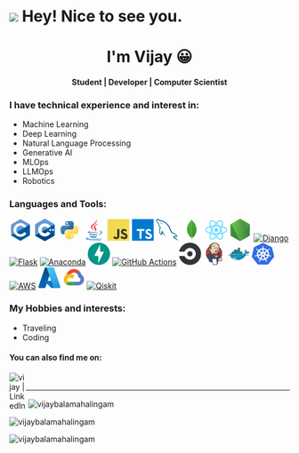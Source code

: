 <h1><img src="https://emojis.slackmojis.com/emojis/images/1531849430/4246/blob-sunglasses.gif?1531849430" width="30"/> Hey! Nice to see you.</h1>
<h1 align="center">I'm Vijay 😀</h1>
<h4 align="center">Student | Developer | Computer Scientist 



### I have technical experience and interest in:
* Machine Learning
* Deep Learning
* Natural Language Processing
* Generative AI
* MLOps
* LLMOps 
* Robotics



<h3 align="left">Languages and Tools:</h3>
<p align="left">
  <a href="https://www.iso.org/standard/74528.html"><img src="https://raw.githubusercontent.com/devicons/devicon/master/icons/c/c-original.svg" alt="C" width="40" height="40"/></a>
  <a href="https://isocpp.org/"><img src="https://raw.githubusercontent.com/devicons/devicon/master/icons/cplusplus/cplusplus-original.svg" alt="C++" width="40" height="40"/></a>
  <a href="https://www.python.org/"><img src="https://raw.githubusercontent.com/devicons/devicon/master/icons/python/python-original.svg" alt="Python" width="40" height="40"/></a>
  <a href="https://www.oracle.com/java/"><img src="https://raw.githubusercontent.com/devicons/devicon/master/icons/java/java-original.svg" alt="Java" width="40" height="40"/></a>
  <a href="https://developer.mozilla.org/en-US/docs/Web/JavaScript"><img src="https://raw.githubusercontent.com/devicons/devicon/master/icons/javascript/javascript-original.svg" alt="JavaScript" width="40" height="40"/></a>
  <a href="https://www.typescriptlang.org/"><img src="https://raw.githubusercontent.com/devicons/devicon/master/icons/typescript/typescript-original.svg" alt="TypeScript" width="40" height="40"/></a>
  <a href="https://www.mysql.com/"><img src="https://raw.githubusercontent.com/devicons/devicon/master/icons/mysql/mysql-original.svg" alt="MySQL" width="40" height="40"/></a>
  <a href="https://www.mongodb.com/"><img src="https://raw.githubusercontent.com/devicons/devicon/master/icons/mongodb/mongodb-original.svg" alt="MongoDB" width="40" height="40"/></a>
  <a href="https://reactjs.org/"><img src="https://raw.githubusercontent.com/devicons/devicon/master/icons/react/react-original.svg" alt="React" width="40" height="40"/></a>
  <a href="https://nodejs.org/"><img src="https://raw.githubusercontent.com/devicons/devicon/master/icons/nodejs/nodejs-original.svg" alt="Node.js" width="40" height="40"/></a>
  <a href="https://www.djangoproject.com/"><img src="https://cdn.iconscout.com/icon/free/png-256/free-django-logo-icon-download-in-svg-png-gif-file-formats--community-company-brand-world-logos-vol-8-pack-icons-282855.png?f=webp&w=256" alt="Django" width="40" height="40"/></a>
  <a href="https://flask.palletsprojects.com/"><img src="https://img.icons8.com/color/512/flask.png" alt="Flask" width="40" height="40"/></a>
  <a href="https://www.anaconda.com/"><img src="https://www.vhv.rs/dpng/d/208-2081207_anaconda-python-icon-png-download-anaconda-python-icon.png" alt="Anaconda" width="40" height="40"/></a>
  <a href="https://fastapi.tiangolo.com/"><img src="https://raw.githubusercontent.com/devicons/devicon/master/icons/fastapi/fastapi-original.svg" alt="FastAPI" width="40" height="40"/></a>
  <a href="https://github.com/features/actions"><img src="https://miro.medium.com/v2/resize:fit:400/1*txwKGJOoQ2W0ka_9htbu0Q.png" alt="GitHub Actions" width="40" height="40"/></a>
  <a href="https://circleci.com/"><img src="https://raw.githubusercontent.com/devicons/devicon/master/icons/circleci/circleci-plain.svg" alt="CircleCI" width="40" height="40"/></a>
  <a href="https://www.jenkins.io/"><img src="https://raw.githubusercontent.com/devicons/devicon/master/icons/jenkins/jenkins-original.svg" alt="Jenkins" width="40" height="40"/></a>
  <a href="https://www.docker.com/"><img src="https://raw.githubusercontent.com/devicons/devicon/master/icons/docker/docker-original.svg" alt="Docker" width="40" height="40"/></a>
  <a href="https://kubernetes.io/"><img src="https://raw.githubusercontent.com/devicons/devicon/master/icons/kubernetes/kubernetes-plain.svg" alt="Kubernetes" width="40" height="40"/></a>
  <a href="https://aws.amazon.com/"><img src="https://www.kaizenanalytix.com/wp-content/uploads/2024/09/aws-white.png" alt="AWS" width="40" height="40"/></a>
  <a href="https://azure.microsoft.com/en-us/"><img src="https://raw.githubusercontent.com/devicons/devicon/master/icons/azure/azure-original.svg" alt="Azure" width="40" height="40"/></a>
  <a href="https://cloud.google.com/"><img src="https://raw.githubusercontent.com/devicons/devicon/master/icons/googlecloud/googlecloud-original.svg" alt="Google Cloud" width="40" height="40"/></a>
  <a href="https://qiskit.org/"><img src="https://yt3.googleusercontent.com/YQnuzB3TXutCUHZvEdkWgc-Vtkyiy480S8ba_uwN4koTHmddv2G3iJuWGx0mNkJR552Z6-bdE9w=s900-c-k-c0x00ffffff-no-rj" alt="Qiskit" width="40" height="40"/></a>
</p>



### My Hobbies and interests:
* Traveling
* Coding

#### You can also find me on: 

[<img align="left" alt="vijay | LinkedIn" width="30px" src="https://img.icons8.com/color/48/000000/linkedin.png" />][linkedin]                                                         

<br>

<hr>

[linkedin]: https://www.linkedin.com/in/vijay-bala-mahalingam-45132a15a/


<p>&nbsp;<img align="center" src="https://github-readme-stats.vercel.app/api?username=vijaybalamahalingam&show_icons=true&locale=en&theme=radical" alt="vijaybalamahalingam" /></p>

<p><img align="center" src="https://github-readme-streak-stats.herokuapp.com/?user=vijaybalamahalingam&theme=radical" alt="vijaybalamahalingam" /></p>

<p><img align="left" src="https://github-readme-stats.vercel.app/api/top-langs?username=vijaybalamahalingam&show_icons=true&locale=en&layout=compact&theme=radical" alt="vijaybalamahalingam" /></p>
